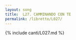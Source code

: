 ```yaml
---
layout: song
title:  L27. CAMMINANDO CON TE
permalink: /libretto/L027/
---
```

{% include canti/L027.md %}   